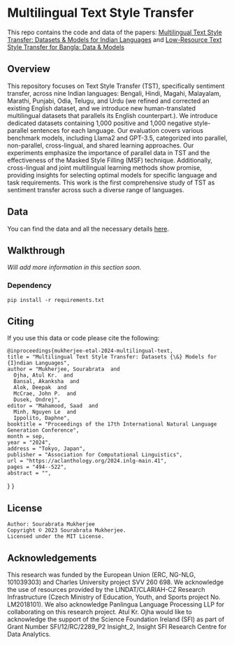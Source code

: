 # Multilingual Text Style Transfer

This repo contains the code and data of the papers: [Multilingual Text Style Transfer: Datasets & Models for Indian Languages](https://aclanthology.org/2024.inlg-main.41/) and [Low-Resource Text Style Transfer for Bangla: Data & Models](https://aclanthology.org/2023.banglalp-1.5/)

## Overview
This repository focuses on Text Style Transfer (TST), specifically sentiment transfer, across nine Indian languages: Bengali, Hindi, Magahi, Malayalam, Marathi, Punjabi, Odia, Telugu, and Urdu (we refined and corrected an existing English dataset, and we introduce new human-translated multilingual datasets that parallels its English counterpart.). We introduce dedicated datasets containing 1,000 positive and 1,000 negative style-parallel sentences for each language. Our evaluation covers various benchmark models, including Llama2 and GPT-3.5, categorized into parallel, non-parallel, cross-lingual, and shared learning approaches. Our experiments emphasize the importance of parallel data in TST and the effectiveness of the Masked Style Filling (MSF) technique. Additionally, cross-lingual and joint multilingual learning methods show promise, providing insights for selecting optimal models for specific language and task requirements. This work is the first comprehensive study of TST as sentiment transfer across such a diverse range of languages.

## Data
You can find the data and all the necessary details [here](https://github.com/panlingua/multilingual-tst-datasets).

## Walkthrough
*Will add more information in this section soon.*

### Dependency

    pip install -r requirements.txt

## Citing
If you use this data or code please cite the following:
  
    @inproceedings{mukherjee-etal-2024-multilingual-text,
    title = "Multilingual Text Style Transfer: Datasets {\&} Models for {I}ndian Languages",
    author = "Mukherjee, Sourabrata  and
      Ojha, Atul Kr.  and
      Bansal, Akanksha  and
      Alok, Deepak  and
      McCrae, John P.  and
      Dusek, Ondrej",
    editor = "Mahamood, Saad  and
      Minh, Nguyen Le  and
      Ippolito, Daphne",
    booktitle = "Proceedings of the 17th International Natural Language Generation Conference",
    month = sep,
    year = "2024",
    address = "Tokyo, Japan",
    publisher = "Association for Computational Linguistics",
    url = "https://aclanthology.org/2024.inlg-main.41",
    pages = "494--522",
    abstract = "",
}
}

## License

    Author: Sourabrata Mukherjee
    Copyright © 2023 Sourabrata Mukherjee.
    Licensed under the MIT License.

## Acknowledgements

This research was funded by the European Union (ERC, NG-NLG, 101039303) and Charles University project SVV 260 698. We acknowledge the use of resources provided by the LINDAT/CLARIAH-CZ Research Infrastructure (Czech Ministry of Education, Youth, and Sports project No. LM2018101). We also acknowledge Panlingua Language Processing LLP for collaborating on this research project. Atul Kr. Ojha would like to acknowledge the support of the Science Foundation Ireland (SFI) as part of Grant Number SFI/12/RC/2289_P2 Insight_2, Insight SFI Research Centre for Data Analytics.
